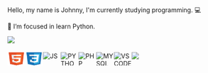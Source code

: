   Hello, my name is Johnny, I'm currently studying programming. 💻

 🐍 I’m focused in learn Python.

<div align="left">
  <a href="https://github.com/Jhow189">
    <img height="150em" src="https://github-readme-stats.vercel.app/api/top-langs/?username=Jhow189&theme=dracula&hide_border=false&&layout=compact"/>
  </a>
</div>

<div align="left" valign="top"><br>

  <img align="left" alt="HTML" height="30" width="40" src="https://raw.githubusercontent.com/devicons/devicon/master/icons/html5/html5-original.svg" />
  <img align="left" alt="CSS" height="30" width="40" src="https://raw.githubusercontent.com/devicons/devicon/master/icons/css3/css3-original.svg" />
  <img align="left" alt="JS" height="30" width="40" src="https://cdn.jsdelivr.net/gh/devicons/devicon/icons/javascript/javascript-original.svg" />
  <img align="left" alt="PYTHON" height="30" width="40" src="https://cdn.jsdelivr.net/gh/devicons/devicon/icons/python/python-original.svg" />
  <img align="left" alt="PHP" height="30" width="40" src="https://cdn.jsdelivr.net/gh/devicons/devicon/icons/php/php-original.svg" />
  <img align="left" alt="MYSQL" height="30" width="40" src="https://cdn.jsdelivr.net/gh/devicons/devicon/icons/mysql/mysql-original.svg" />
  <img align="left" alt="VSCODE" height="30" width="40" src="https://cdn.jsdelivr.net/gh/devicons/devicon/icons/vscode/vscode-original.svg" />
</div>

<div align="left">
  <a href="https://www.linkedin.com/in/johnny-alves-b64674161/?original_referer=" target="_blank"><img src="https://img.shields.io/badge/-LinkedIn-%230077B5?style=for-the-badge&logo=linkedin&logoColor=white" target="_blank"></a> 
</div>
